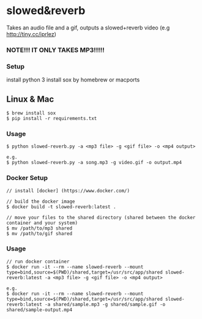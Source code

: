 # slowed&reverb
Takes an audio file and a gif, outputs a slowed+reverb video (e.g http://tiny.cc/iprlez)
### NOTE!!! IT ONLY TAKES MP3!!!!!

### Setup 
install python 3 
install sox by homebrew or macports

## Linux & Mac
```
$ brew install sox
$ pip install -r requirements.txt
```

### Usage

```
$ python slowed-reverb.py -a <mp3 file> -g <gif file> -o <mp4 output>

e.g.
$ python slowed-reverb.py -a song.mp3 -g video.gif -o output.mp4
```

### Docker Setup

```
// install [docker] (https://www.docker.com/)

// build the docker image
$ docker build -t slowed-reverb:latest .

// move your files to the shared directory (shared between the docker container and your system)
$ mv /path/to/mp3 shared
$ mv /path/to/gif shared
```

### Usage

```
// run docker container
$ docker run -it --rm --name slowed-reverb --mount type=bind,source=$(PWD)/shared,target=/usr/src/app/shared slowed-reverb:latest -a <mp3 file> -g <gif file> -o <mp4 output>

e.g.
$ docker run -it --rm --name slowed-reverb --mount type=bind,source=$(PWD)/shared,target=/usr/src/app/shared slowed-reverb:latest -a shared/sample.mp3 -g shared/sample.gif -o shared/sample-output.mp4
```
